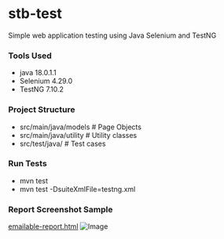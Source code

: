 # stb-test
Simple web application testing using Java Selenium and TestNG

### Tools Used
* java 18.0.1.1
* Selenium 4.29.0
* TestNG 7.10.2

### Project Structure
* src/main/java/models      # Page Objects
* src/main/java/utility     # Utility classes
* src/test/java/             # Test cases


### Run Tests
* mvn test
* mvn test -DsuiteXmlFile=testng.xml

### Report Screenshot Sample
[emailable-report.html](test-output/emailable-report.html)
![Image](https://github.com/user-attachments/assets/e32bb279-bb1d-42ad-ab78-72128f283041)